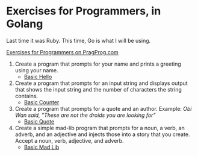 # Exercises for Programmers, in Golang

Last time it was Ruby. This time, Go is what I will be using.

[Exercises for Programmers on PragProg.com][e4p]

1. Create a program that prompts for your name and prints a greeting using your name.
   * [Basic Hello](01-say-hello/hello-basic.go)
1. Create a program that prompts for an input string and displays output that shows the input 
string and the number of characters the string contains.
   * [Basic Counter](02-character-count/counter-basic.go)
1. Create a program that prompts for a quote and an author. Example: _Obi Wan said, "These are not 
the droids you are looking for"_
   * [Basic Quote](03-printing-quotes/quote-basic.go)
1. Create a simple mad-lib program that prompts for a noun, a verb, an adverb, and an adjective 
and injects those into a story that you create. Accept a noun, verb, adjective, and adverb.
   * [Basic Mad Lib](04-mad-lib/basic-mad-lib.go)

[e4p]: https://pragprog.com/book/bhwb/exercises-for-programmers
